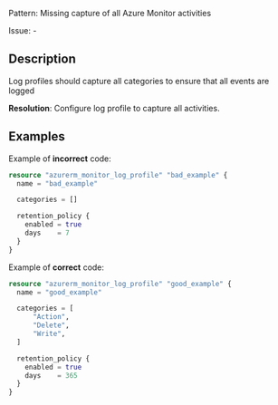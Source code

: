 Pattern: Missing capture of all Azure Monitor activities

Issue: -

## Description

Log profiles should capture all categories to ensure that all events are logged

**Resolution**: Configure log profile to capture all activities.

## Examples

Example of **incorrect** code:

```terraform
resource "azurerm_monitor_log_profile" "bad_example" {
  name = "bad_example"

  categories = []

  retention_policy {
    enabled = true
    days    = 7
  }
}
```

Example of **correct** code:

```terraform
resource "azurerm_monitor_log_profile" "good_example" {
  name = "good_example"

  categories = [
	  "Action",
	  "Delete",
	  "Write",
  ]

  retention_policy {
    enabled = true
    days    = 365
  }
}
```